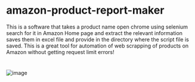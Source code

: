 # amazon-product-report-maker
This is a software that takes a product name open chrome using selenium search for it in Amazon Home page and extract the relevant information saves them in excel file and provide in the directory where the script file is saved. This is a great tool for automation of web scrapping of products on Amazon without getting request limit errors!
#
![image](https://github.com/shruti-ritik/amazon-product-report-maker/assets/109898757/e769d664-a321-4a16-8671-293934f5c043)
#

